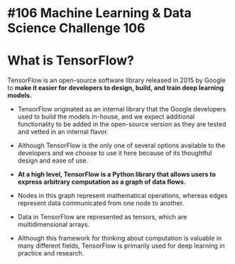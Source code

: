 # #106 Machine Learning & Data Science Challenge 106

# What is TensorFlow?

TensorFlow is an open-source software library released in 2015 by Google to **make it easier for developers to design, build, and train deep learning models.**

* TensorFlow originated as an internal library that the Google developers used to build the models in-house, and we expect additional functionality to be added in the open-source version as they are tested and vetted in an internal flavor.
    
* Although TensorFlow is the only one of several options available to the developers and we choose to use it here because of its thoughtful design and ease of use.
    
* **At a high level, TensorFlow is a Python library that allows users to express arbitrary computation as a graph of data flows.**
    
* Nodes in this graph represent mathematical operations, whereas edges represent data communicated from one node to another.
    
* Data in TensorFlow are represented as tensors, which are multidimensional arrays.
    
* Although this framework for thinking about computation is valuable in many different fields, TensorFlow is primarily used for deep learning in practice and research.